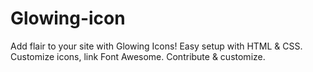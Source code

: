 # Glowing-icon
Add flair to your site with Glowing Icons! Easy setup with HTML &amp; CSS. Customize icons, link Font Awesome. Contribute &amp; customize.
